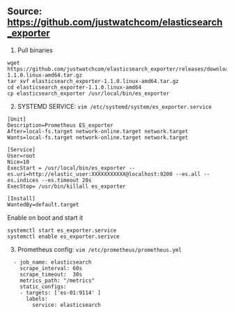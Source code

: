 ## Source: https://github.com/justwatchcom/elasticsearch_exporter

1. Pull binaries
```
wget https://github.com/justwatchcom/elasticsearch_exporter/releases/download/v1.1.0/elasticsearch_exporter-1.1.0.linux-amd64.tar.gz
tar xvf elasticsearch_exporter-1.1.0.linux-amd64.tar.gz
cd elasticsearch_exporter-1.1.0.linux-amd64
cp elasticsearch_exporter /usr/local/bin/es_exporter
```

2. SYSTEMD SERVICE: `vim /etc/systemd/system/es_exporter.service`
```
[Unit]
Description=Prometheus ES_exporter
After=local-fs.target network-online.target network.target
Wants=local-fs.target network-online.target network.target

[Service]
User=root
Nice=10
ExecStart = /usr/local/bin/es_exporter --es.uri=http://elastic_user:XXXXXXXXXXX@localhost:9200 --es.all --es.indices --es.timeout 20s
ExecStop= /usr/bin/killall es_exporter

[Install]
WantedBy=default.target
```

Enable on boot and start it
```
systemctl start es_exporter.service
systemctl enable es_exporter.serivce
```

3. Prometheus config: `vim /etc/prometheus/prometheus.yml`
```
  - job_name: elasticsearch
    scrape_interval: 60s
    scrape_timeout:  30s
    metrics_path: "/metrics"
    static_configs:
    - targets: ['es-01:9114' ]
      labels:
        service: elasticsearch
```

